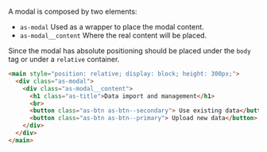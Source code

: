 A modal is composed by two elements:

- `as-modal` Used as a wrapper to place the modal content.
- `as-modal__content` Where the real content will be placed.

Since the modal has absolute positioning should be placed under the `body` tag or under a `relative` container.

```html
<main style="position: relative; display: block; height: 300px;">
  <div class="as-modal">
    <div class="as-modal__content">
      <h1 class="as-title">Data import and management</h1>
      <br>
      <button class="as-btn as-btn--secondary"> Use existing data</button>
      <button class="as-btn as-btn--primary"> Upload new data</button>
    </div>
  </div>
</main>
```
